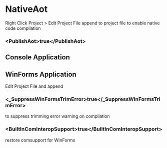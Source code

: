 # NativeAot
Right Click Project > Edit Project File
append to project file to enable native code compilation
### \<PublishAot>true\</PublishAot>


## Console Application


## WinForms Application
Edit Project File and append

### \<_SuppressWinFormsTrimError>true</_SuppressWinFormsTrimError>
to suppress trimming error warning on compilation

### \<BuiltInComInteropSupport>true\</BuiltInComInteropSupport>
restore comsupport for WinForms
